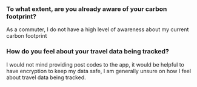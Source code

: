 ### To what extent, are you already aware of your carbon footprint?

As a commuter, I do not have a high level of awareness about my current carbon footprint


### How do you feel about your travel data being tracked?

I would not mind providing post codes to the app, it would be helpful to have encryption to keep my data safe, I am generally unsure on how I feel about travel data being tracked.
